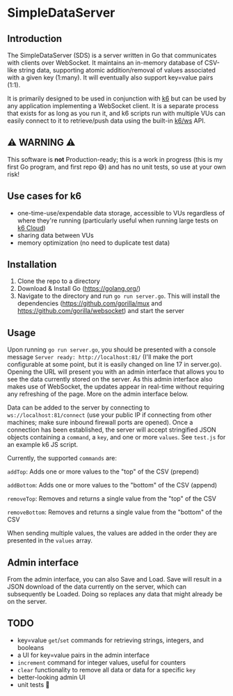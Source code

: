 # SimpleDataServer

## Introduction

The SimpleDataServer (SDS) is a server written in Go that communicates with clients over WebSocket. It maintains an in-memory database of CSV-like string data, supporting atomic addition/removal of values associated with a given key (1:many). It will eventually also support key=value pairs (1:1).

It is primarily designed to be used in conjunction with [k6](http://k6.io/) but can be used by any application implementing a WebSocket client. It is a separate process that exists for as long as you run it, and k6 scripts run with multiple VUs can easily connect to it to retrieve/push data using the built-in [k6/ws](https://k6.io/docs/javascript-api/k6-ws) API.

## ⚠️ WARNING ⚠️

This software is **not** Production-ready; this is a work in progress (this is my first Go program, and first repo 😅) and has no unit tests, so use at your own risk!

## Use cases for k6

- one-time-use/expendable data storage, accessible to VUs regardless of where they're running (particularly useful when running large tests on [k6 Cloud](https://k6.io/cloud))
- sharing data between VUs
- memory optimization (no need to duplicate test data)

## Installation

1. Clone the repo to a directory
2. Download & Install Go (https://golang.org/)
3. Navigate to the directory and run `go run server.go`. This will install the dependencies (https://github.com/gorilla/mux and https://github.com/gorilla/websocket) and start the server

## Usage

Upon running `go run server.go`, you should be presented with a console message `Server ready: http://localhost:81/` (I'll make the port configurable at some point, but it is easily changed on line 17 in server.go). Opening the URL will present you with an admin interface that allows you to see the data currently stored on the server. As this admin interface also makes use of WebSocket, the updates appear in real-time without requiring any refreshing of the page. More on the admin interface below.

Data can be added to the server by connecting to `ws://localhost:81/connect` (use your public IP if connecting from other machines; make sure inbound firewall ports are opened). Once a connection has been established, the server will accept stringified JSON objects containing a `command`, a `key`, and one or more `values`. See `test.js` for an example k6 JS script.

Currently, the supported `commands` are:

`addTop`: Adds one or more values to the "top" of the CSV (prepend)

`addBottom`: Adds one or more values to the "bottom" of the CSV (append)

`removeTop`: Removes and returns a single value from the "top" of the CSV

`removeBottom`: Removes and returns a single value from the "bottom" of the CSV

When sending multiple values, the values are added in the order they are presented in the `values` array.

## Admin interface

From the admin interface, you can also Save and Load. Save will result in a JSON download of the data currently on the server, which can subsequently be Loaded. Doing so replaces any data that might already be on the server.

## TODO

- key=value `get`/`set` commands for retrieving strings, integers, and booleans
- a UI for key=value pairs in the admin interface
- `increment` command for integer values, useful for counters
- `clear` functionality to remove all data or data for a specific `key`
- better-looking admin UI
- unit tests 🙈
